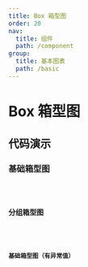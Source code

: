 ```yaml
---
title: Box 箱型图
order: 20
nav:
  title: 组件
  path: /component
group:
  title: 基本图表
  path: /basic
---
```


# Box 箱型图

## 代码演示

### 基础箱型图

<code src="./demo/demo-01.tsx" />

### 分组箱型图

<code src="./demo/demo-02.tsx" />

### 基础箱型图（有异常值）

<code src="./demo/demo-03.tsx" />

